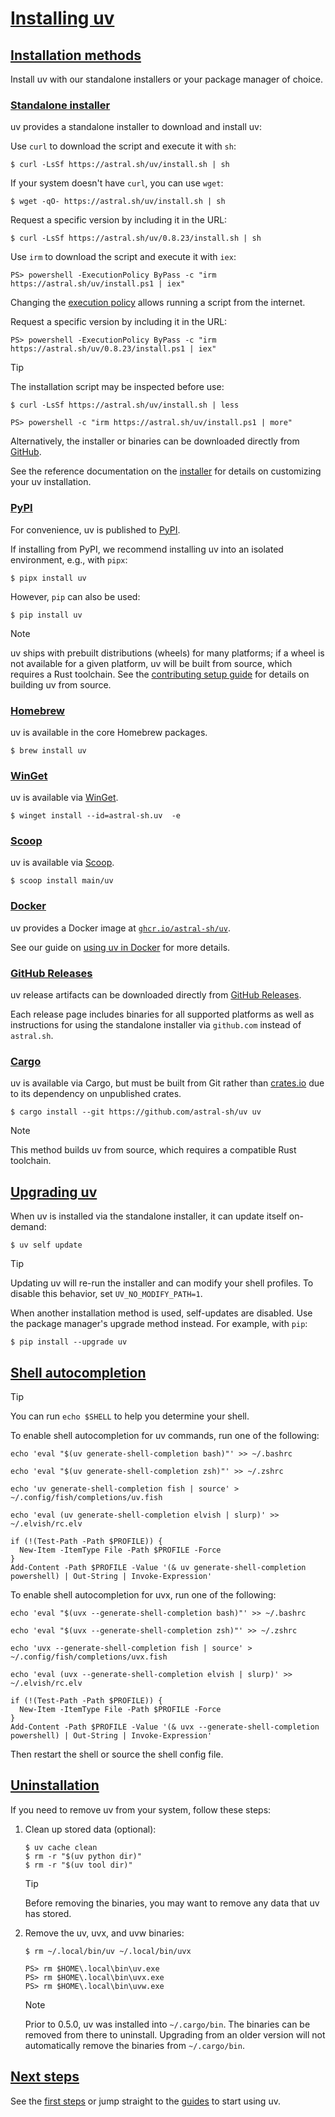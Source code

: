 # [Installing uv](#installing-uv)

## [Installation methods](#installation-methods)

Install uv with our standalone installers or your package manager of choice.

### [Standalone installer](#standalone-installer)

uv provides a standalone installer to download and install uv:

Use `curl` to download the script and execute it with `sh`:

```
$ curl -LsSf https://astral.sh/uv/install.sh | sh

```

If your system doesn't have `curl`, you can use `wget`:

```
$ wget -qO- https://astral.sh/uv/install.sh | sh

```

Request a specific version by including it in the URL:

```
$ curl -LsSf https://astral.sh/uv/0.8.23/install.sh | sh

```

Use `irm` to download the script and execute it with `iex`:

```
PS> powershell -ExecutionPolicy ByPass -c "irm https://astral.sh/uv/install.ps1 | iex"

```

Changing the [execution policy](https://learn.microsoft.com/en-us/powershell/module/microsoft.powershell.core/about/about_execution_policies?view=powershell-7.4#powershell-execution-policies) allows running a script from the internet.

Request a specific version by including it in the URL:

```
PS> powershell -ExecutionPolicy ByPass -c "irm https://astral.sh/uv/0.8.23/install.ps1 | iex"

```

Tip

The installation script may be inspected before use:

```
$ curl -LsSf https://astral.sh/uv/install.sh | less

```

```
PS> powershell -c "irm https://astral.sh/uv/install.ps1 | more"

```

Alternatively, the installer or binaries can be downloaded directly from [GitHub](#github-releases).

See the reference documentation on the [installer](../../reference/installer/) for details on customizing your uv installation.

### [PyPI](#pypi)

For convenience, uv is published to [PyPI](https://pypi.org/project/uv/).

If installing from PyPI, we recommend installing uv into an isolated environment, e.g., with `pipx`:

```
$ pipx install uv

```

However, `pip` can also be used:

```
$ pip install uv

```

Note

uv ships with prebuilt distributions (wheels) for many platforms; if a wheel is not available for a given platform, uv will be built from source, which requires a Rust toolchain. See the [contributing setup guide](https://github.com/astral-sh/uv/blob/main/CONTRIBUTING.md#setup) for details on building uv from source.

### [Homebrew](#homebrew)

uv is available in the core Homebrew packages.

```
$ brew install uv

```

### [WinGet](#winget)

uv is available via [WinGet](https://winstall.app/apps/astral-sh.uv).

```
$ winget install --id=astral-sh.uv  -e

```

### [Scoop](#scoop)

uv is available via [Scoop](https://scoop.sh/#/apps?q=uv).

```
$ scoop install main/uv

```

### [Docker](#docker)

uv provides a Docker image at [`ghcr.io/astral-sh/uv`](https://github.com/astral-sh/uv/pkgs/container/uv).

See our guide on [using uv in Docker](../../guides/integration/docker/) for more details.

### [GitHub Releases](#github-releases)

uv release artifacts can be downloaded directly from [GitHub Releases](https://github.com/astral-sh/uv/releases).

Each release page includes binaries for all supported platforms as well as instructions for using the standalone installer via `github.com` instead of `astral.sh`.

### [Cargo](#cargo)

uv is available via Cargo, but must be built from Git rather than [crates.io](https://crates.io) due to its dependency on unpublished crates.

```
$ cargo install --git https://github.com/astral-sh/uv uv

```

Note

This method builds uv from source, which requires a compatible Rust toolchain.

## [Upgrading uv](#upgrading-uv)

When uv is installed via the standalone installer, it can update itself on-demand:

```
$ uv self update

```

Tip

Updating uv will re-run the installer and can modify your shell profiles. To disable this behavior, set `UV_NO_MODIFY_PATH=1`.

When another installation method is used, self-updates are disabled. Use the package manager's upgrade method instead. For example, with `pip`:

```
$ pip install --upgrade uv

```

## [Shell autocompletion](#shell-autocompletion)

Tip

You can run `echo $SHELL` to help you determine your shell.

To enable shell autocompletion for uv commands, run one of the following:

```
echo 'eval "$(uv generate-shell-completion bash)"' >> ~/.bashrc

```

```
echo 'eval "$(uv generate-shell-completion zsh)"' >> ~/.zshrc

```

```
echo 'uv generate-shell-completion fish | source' > ~/.config/fish/completions/uv.fish

```

```
echo 'eval (uv generate-shell-completion elvish | slurp)' >> ~/.elvish/rc.elv

```

```
if (!(Test-Path -Path $PROFILE)) {
  New-Item -ItemType File -Path $PROFILE -Force
}
Add-Content -Path $PROFILE -Value '(& uv generate-shell-completion powershell) | Out-String | Invoke-Expression'

```

To enable shell autocompletion for uvx, run one of the following:

```
echo 'eval "$(uvx --generate-shell-completion bash)"' >> ~/.bashrc

```

```
echo 'eval "$(uvx --generate-shell-completion zsh)"' >> ~/.zshrc

```

```
echo 'uvx --generate-shell-completion fish | source' > ~/.config/fish/completions/uvx.fish

```

```
echo 'eval (uvx --generate-shell-completion elvish | slurp)' >> ~/.elvish/rc.elv

```

```
if (!(Test-Path -Path $PROFILE)) {
  New-Item -ItemType File -Path $PROFILE -Force
}
Add-Content -Path $PROFILE -Value '(& uvx --generate-shell-completion powershell) | Out-String | Invoke-Expression'

```

Then restart the shell or source the shell config file.

## [Uninstallation](#uninstallation)

If you need to remove uv from your system, follow these steps:

1. Clean up stored data (optional):

   ```
   $ uv cache clean
   $ rm -r "$(uv python dir)"
   $ rm -r "$(uv tool dir)"

   ```

   Tip

   Before removing the binaries, you may want to remove any data that uv has stored.

1. Remove the uv, uvx, and uvw binaries:

   ```
   $ rm ~/.local/bin/uv ~/.local/bin/uvx

   ```

   ```
   PS> rm $HOME\.local\bin\uv.exe
   PS> rm $HOME\.local\bin\uvx.exe
   PS> rm $HOME\.local\bin\uvw.exe

   ```

   Note

   Prior to 0.5.0, uv was installed into `~/.cargo/bin`. The binaries can be removed from there to uninstall. Upgrading from an older version will not automatically remove the binaries from `~/.cargo/bin`.

## [Next steps](#next-steps)

See the [first steps](../first-steps/) or jump straight to the [guides](../../guides/) to start using uv.
